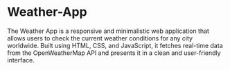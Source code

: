 # Weather-App
The Weather App is a responsive and minimalistic web application that allows users to check the current weather conditions for any city worldwide. Built using HTML, CSS, and JavaScript, it fetches real-time data from the OpenWeatherMap API and presents it in a clean and user-friendly interface.
